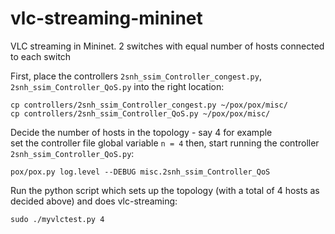 # vlc-streaming-mininet
VLC streaming in Mininet. 2 switches with equal number of hosts connected to each switch

First, place the controllers `2snh_ssim_Controller_congest.py`, `2snh_ssim_Controller_QoS.py` into the right location:
```
cp controllers/2snh_ssim_Controller_congest.py ~/pox/pox/misc/
cp controllers/2snh_ssim_Controller_QoS.py ~/pox/pox/misc/
```

Decide the number of hosts in the topology - say 4 for example <br>
set the controller file global variable `n = 4`
then, start running the controller `2snh_ssim_Controller_QoS.py`:
```
pox/pox.py log.level --DEBUG misc.2snh_ssim_Controller_QoS
```

Run the python script which sets up the topology (with a total of 4 hosts as decided above) and does vlc-streaming:
```
sudo ./myvlctest.py 4
```
